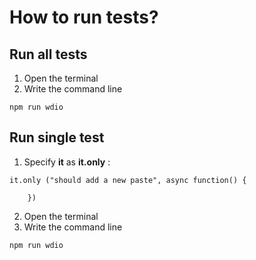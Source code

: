# How to run tests?

## Run all tests
1. Open the terminal
2. Write the command line
```
npm run wdio
```

## Run single test
1. Specify **it** as **it.only** :
``` JS
it.only ("should add a new paste", async function() {
    
    })
```
2. Open the terminal
3. Write the command line
```
npm run wdio
```